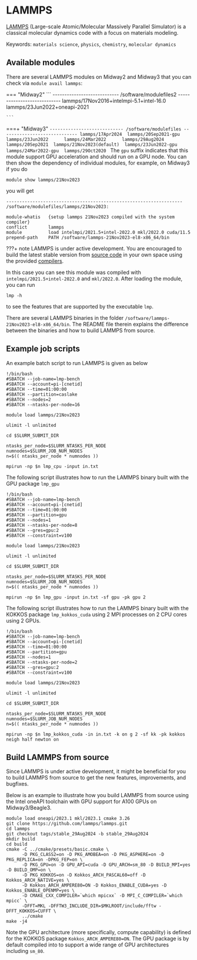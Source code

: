 # LAMMPS

[LAMMPS](http://lammps.sandia.gov/) (Large-scale Atomic/Molecular Massively Parallel Simulator) is a classical molecular dynamics code with a focus on materials modeling.

Keywords: `materials science`, `physics`, `chemistry`, `molecular dynamics`

## Available modules

There are several LAMMPS modules on Midway2 and Midway3 that you can check via `module avail lammps`:

=== "Midway2"
    ```
    ---------------------------- /software/modulefiles2 ----------------------------
    lammps/17Nov2016+intelmpi-5.1+intel-16.0
    lammps/23Jun2022+oneapi-2021  

    ```
===+ "Midway3"
    ```
    ---------------------------- /software/modulefiles -----------------------------
    lammps/17Apr2024  lammps/20Sep2021-gpu       lammps/23Jun2022      lammps/24Mar2022      lammps/29Aug2024  
    lammps/20Sep2021  lammps/21Nov2023(default)  lammps/23Jun2022-gpu  lammps/24Mar2022-gpu  lammps/29Oct2020 
    ```
The `gpu` suffix indicates that this module support GPU acceleration and should run on a GPU node.
You can then show the dependency of individual modules, for example, on Midway3 if you do
```
module show lammps/21Nov2023
```
you will get
```
-------------------------------------------------------------------
/software/modulefiles/lammps/21Nov2023:

module-whatis   {setup lammps 21Nov2023 compiled with the system compiler}
conflict        lammps
module          load intelmpi/2021.5+intel-2022.0 mkl/2022.0 cuda/11.5
prepend-path    PATH /software/lammps-21Nov2023-el8-x86_64/bin

```
???+ note
    LAMMPS is under active development. You are encouraged to build the latest stable version from [source code](https://github.com/lammps/lammps) in your own space using the provided [compilers](../compilers.md).

In this case you can see this module was compiled with `intelmpi/2021.5+intel-2022.0` and `mkl/2022.0`. After loading the module, you can run
```
lmp -h
```
to see the features that are supported by the executable `lmp`.

There are several LAMMPS binaries in the folder `/software/lammps-21Nov2023-el8-x86_64/bin`. The README file therein explains the difference between the binaries and how to build LAMMPS from source.

## Example job scripts

An example batch script to run LAMMPS is given as below
```
!/bin/bash
#SBATCH --job-name=lmp-bench
#SBATCH --account=pi-[cnetid]
#SBATCH --time=01:00:00
#SBATCH --partition=caslake
#SBATCH --nodes=2
#SBATCH --ntasks-per-node=16

module load lammps/21Nov2023

ulimit -l unlimited

cd $SLURM_SUBMIT_DIR

ntasks_per_node=$SLURM_NTASKS_PER_NODE
numnodes=$SLURM_JOB_NUM_NODES
n=$(( ntasks_per_node * numnodes ))

mpirun -np $n lmp_cpu -input in.txt
```

The following script illustrates how to run the LAMMPS binary built with the GPU package `lmp_gpu`

```
!/bin/bash
#SBATCH --job-name=lmp-bench
#SBATCH --account=pi-[cnetid]
#SBATCH --time=01:00:00
#SBATCH --partition=gpu
#SBATCH --nodes=1
#SBATCH --ntasks-per-node=8
#SBATCH --gres=gpu:2
#SBATCH --constraint=v100

module load lammps/21Nov2023

ulimit -l unlimited

cd $SLURM_SUBMIT_DIR

ntasks_per_node=$SLURM_NTASKS_PER_NODE
numnodes=$SLURM_JOB_NUM_NODES
n=$(( ntasks_per_node * numnodes ))

mpirun -np $n lmp_gpu -input in.txt -sf gpu -pk gpu 2
```

The following script illustrates how to run the LAMMPS binary built with the KOKKOS package `lmp_kokkos_cuda` using 2 MPI processes on 2 CPU cores using 2 GPUs.

```
!/bin/bash
#SBATCH --job-name=lmp-bench
#SBATCH --account=pi-[cnetid]
#SBATCH --time=01:00:00
#SBATCH --partition=gpu
#SBATCH --nodes=1
#SBATCH --ntasks-per-node=2
#SBATCH --gres=gpu:2
#SBATCH --constraint=v100

module load lammps/21Nov2023

ulimit -l unlimited

cd $SLURM_SUBMIT_DIR

ntasks_per_node=$SLURM_NTASKS_PER_NODE
numnodes=$SLURM_JOB_NUM_NODES
n=$(( ntasks_per_node * numnodes ))

mpirun -np $n lmp_kokkos_cuda -in in.txt -k on g 2 -sf kk -pk kokkos neigh half newton on
```
## Build LAMMPS from source

Since LAMMPS is under active development, it might be beneficial for you to build LAMMPS from source to get the new features, improvements, and bugfixes. 

Below is an example to illustrate how you build LAMMPS from source using the Intel oneAPI toolchain with GPU support for A100 GPUs on Midway3/Beagle3.

```
module load oneapi/2023.1 mkl/2023.1 cmake 3.26
git clone https://github.com/lammps/lammps.git
cd lammps
git checkout tags/stable_29Aug2024 -b stable_29Aug2024
mkdir build
cd build
cmake -C ../cmake/presets/basic.cmake \
      -D PKG_CLASS2=on -D PKG_AMOBEA=on -D PKG_ASPHERE=on -D PKG_REPLICA=on -DPKG_FEP=on \
      -D PKG_GPU=on -D GPU_API=cuda -D GPU_ARCH=sm_80 -D BUILD_MPI=yes -D BUILD_OMP=on \
      -D PKG_KOKKOS=on -D Kokkos_ARCH_PASCAL60=off -D Kokkos_ARCH_NATIVE=yes \
      -D Kokkos_ARCH_AMPERE80=ON -D Kokkos_ENABLE_CUDA=yes -D Kokkos_ENABLE_OPENMP=yes \
      -D CMAKE_CXX_COMPILER=`which mpicxx` -D MPI_C_COMPILER=`which mpicc` \
      -DFFT=MKL -DFFTW3_INCLUDE_DIR=$MKLROOT/include/fftw -DFFT_KOKKOS=CUFFT \
      ../cmake
make -j4
```

Note the GPU architecture (more specifically, compute capability) is defined for the KOKKOS package `Kokkos_ARCH_AMPERE80=ON`. The GPU package is by default compiled into to support a wide range of GPU architectures including `sm_80`.